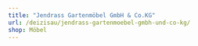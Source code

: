 ```yaml
---
title: "Jendrass Gartenmöbel GmbH & Co.KG"
url: /deizisau/jendrass-gartenmoebel-gmbh-und-co-kg/
shop: Möbel
---
```

